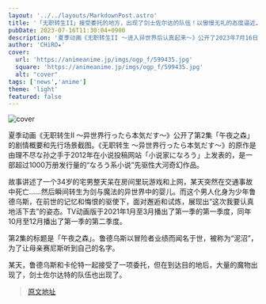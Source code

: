 ```yaml
---
layout: '../../layouts/MarkdownPost.astro'
title: '「无职转生II」接受委托的地方，出现了剑士佐尔达的队伍！以傲慢无礼的态度逼近…第2话先行剧照'
pubDate: 2023-07-16T11:30:04+0900
description: '夏季动画《无职转生II ～进入异世界后认真起来～》公开了2023年7月16日（星期日）播出的第2话「午夜森林」的剧情概要和先行剧照。'
author: 'CHiRO★'
cover:
  url: 'https://animeanime.jp/imgs/ogp_f/599435.jpg'
  square: 'https://animeanime.jp/imgs/ogp_f/599435.jpg'
  alt: "cover"
tags: ['news','anime']
theme: 'light'
featured: false
---
```


![cover](https://animeanime.jp/imgs/ogp_f/599435.jpg)

夏季动画《无职转生II ～异世界行ったら本気だす～》公开了第2集「午夜之森」的剧情概要和先行场景截图。《无职转生 ～异世界行ったら本気だす～》的原作是由理不尽な孙之手于2012年在小说投稿网站「小说家になろう」上发表的，是一部超过1000万册发行量的“なろう系小说”先驱性大河奇幻作品。

故事讲述了一个34岁的宅男整天呆在房间里玩游戏和上网，某天突然在交通事故中死亡……然后瞬间转生为剑与魔法的异世界中的婴儿。而这个男人化身为少年鲁德乌斯，在前世的记忆和悔恨的驱使下，面对邂逅和试炼，展现出“这次我要认真地活下去”的姿态。TV动画版于2021年1月至3月播出了第一季的第一季度，同年10月至12月播出了第一季的第二季度。

第2集的标题是「午夜之森」。鲁德乌斯以冒险者业绩而闻名于世，被称为“泥沼”，为了让母亲赛尼斯听到自己的名字。

某天，鲁德乌斯和卡伦特一起接受了一项委托，但在到达目的地后，大量的魔物出现了，剑士佐尔达特的队伍也出现了。

>[原文地址](https://animeanime.jp/article/2023/07/16/78641.html)  